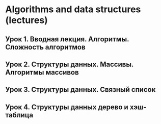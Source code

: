 # Algorithms and data structures (lectures)
## Урок 1. Вводная лекция. Алгоритмы. Сложность алгоритмов
## Урок 2. Структуры данных. Массивы. Алгоритмы массивов
## Урок 3. Структуры данных. Связный список
## Урок 4. Структуры данных дерево и хэш-таблица